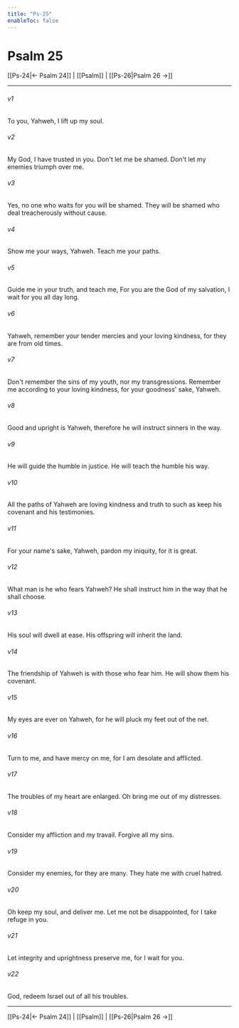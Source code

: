 ```yaml
---
title: "Ps-25"
enableToc: false
---
```

# Psalm 25

[[Ps-24|← Psalm 24]] | [[Psalm]] | [[Ps-26|Psalm 26 →]]
***



###### v1 
To you, Yahweh, I lift up my soul. 

###### v2 
My God, I have trusted in you. Don't let me be shamed. Don't let my enemies triumph over me. 

###### v3 
Yes, no one who waits for you will be shamed. They will be shamed who deal treacherously without cause. 

###### v4 
Show me your ways, Yahweh. Teach me your paths. 

###### v5 
Guide me in your truth, and teach me, For you are the God of my salvation, I wait for you all day long. 

###### v6 
Yahweh, remember your tender mercies and your loving kindness, for they are from old times. 

###### v7 
Don't remember the sins of my youth, nor my transgressions. Remember me according to your loving kindness, for your goodness' sake, Yahweh. 

###### v8 
Good and upright is Yahweh, therefore he will instruct sinners in the way. 

###### v9 
He will guide the humble in justice. He will teach the humble his way. 

###### v10 
All the paths of Yahweh are loving kindness and truth to such as keep his covenant and his testimonies. 

###### v11 
For your name's sake, Yahweh, pardon my iniquity, for it is great. 

###### v12 
What man is he who fears Yahweh? He shall instruct him in the way that he shall choose. 

###### v13 
His soul will dwell at ease. His offspring will inherit the land. 

###### v14 
The friendship of Yahweh is with those who fear him. He will show them his covenant. 

###### v15 
My eyes are ever on Yahweh, for he will pluck my feet out of the net. 

###### v16 
Turn to me, and have mercy on me, for I am desolate and afflicted. 

###### v17 
The troubles of my heart are enlarged. Oh bring me out of my distresses. 

###### v18 
Consider my affliction and my travail. Forgive all my sins. 

###### v19 
Consider my enemies, for they are many. They hate me with cruel hatred. 

###### v20 
Oh keep my soul, and deliver me. Let me not be disappointed, for I take refuge in you. 

###### v21 
Let integrity and uprightness preserve me, for I wait for you. 

###### v22 
God, redeem Israel out of all his troubles.

***
[[Ps-24|← Psalm 24]] | [[Psalm]] | [[Ps-26|Psalm 26 →]]
